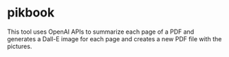 # pikbook
This tool uses OpenAI APIs to summarize each page of a PDF and generates a Dall-E image for each page and creates a new PDF file with the pictures.